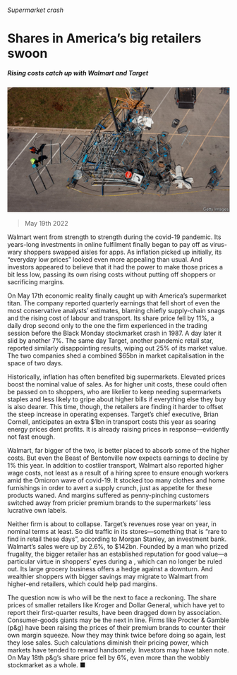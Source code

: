 ###### Supermarket crash

# Shares in America’s big retailers swoon 

##### Rising costs catch up with Walmart and Target 

![image](images/20220521_WBP002.jpg) 

> May 19th 2022 

Walmart went from strength to strength during the covid-19 pandemic. Its years-long investments in online fulfilment finally began to pay off as virus-wary shoppers swapped aisles for apps. As inflation picked up initially, its “everyday low prices” looked even more appealing than usual. And investors appeared to believe that it had the power to make those prices a bit less low, passing its own rising costs without putting off shoppers or sacrificing margins. 

On May 17th economic reality finally caught up with America’s supermarket titan. The company reported quarterly earnings that fell short of even the most conservative analysts’ estimates, blaming chiefly supply-chain snags and the rising cost of labour and transport. Its share price fell by 11%, a daily drop second only to the one the firm experienced in the trading session before the Black Monday stockmarket crash in 1987. A day later it slid by another 7%. The same day Target, another pandemic retail star, reported similarly disappointing results, wiping out 25% of its market value. The two companies shed a combined $65bn in market capitalisation in the space of two days.

Historically, inflation has often benefited big supermarkets. Elevated prices boost the nominal value of sales. As for higher unit costs, these could often be passed on to shoppers, who are likelier to keep needing supermarkets staples and less likely to gripe about higher bills if everything else they buy is also dearer. This time, though, the retailers are finding it harder to offset the steep increase in operating expenses. Target’s chief executive, Brian Cornell, anticipates an extra $1bn in transport costs this year as soaring energy prices dent profits. It is already raising prices in response—evidently not fast enough. 

Walmart, far bigger of the two, is better placed to absorb some of the higher costs. But even the Beast of Bentonville now expects earnings to decline by 1% this year. In addition to costlier transport, Walmart also reported higher wage costs, not least as a result of a hiring spree to ensure enough workers amid the Omicron wave of covid-19. It stocked too many clothes and home furnishings in order to avert a supply crunch, just as appetite for these products waned. And margins suffered as penny-pinching customers switched away from pricier premium brands to the supermarkets’ less lucrative own labels.

Neither firm is about to collapse. Target’s revenues rose year on year, in nominal terms at least. So did traffic in its stores—something that is “rare to find in retail these days”, according to Morgan Stanley, an investment bank. Walmart’s sales were up by 2.6%, to $142bn. Founded by a man who prized frugality, the bigger retailer has an established reputation for good value—a particular virtue in shoppers’ eyes during a , which can no longer be ruled out. Its large grocery business offers a hedge against a downturn. And wealthier shoppers with bigger savings may migrate to Walmart from higher-end retailers, which could help pad margins.

The question now is who will be the next to face a reckoning. The share prices of smaller retailers like Kroger and Dollar General, which have yet to report their first-quarter results, have been dragged down by association. Consumer-goods giants may be the next in line. Firms like Procter &amp; Gamble (p&amp;g) have been raising the prices of their premium brands to counter their own margin squeeze. Now they may think twice before doing so again, lest they lose sales. Such calculations diminish their pricing power, which markets have tended to reward handsomely. Investors may have taken note. On May 18th p&amp;g’s share price fell by 6%, even more than the wobbly stockmarket as a whole. ■



